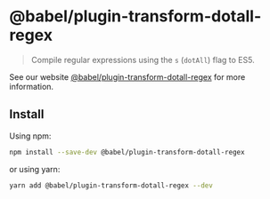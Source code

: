 # @babel/plugin-transform-dotall-regex

> Compile regular expressions using the `s` (`dotAll`) flag to ES5.

See our website [@babel/plugin-transform-dotall-regex](https://babeljs.io/docs/babel-plugin-transform-dotall-regex) for more information.

## Install

Using npm:

```sh
npm install --save-dev @babel/plugin-transform-dotall-regex
```

or using yarn:

```sh
yarn add @babel/plugin-transform-dotall-regex --dev
```
